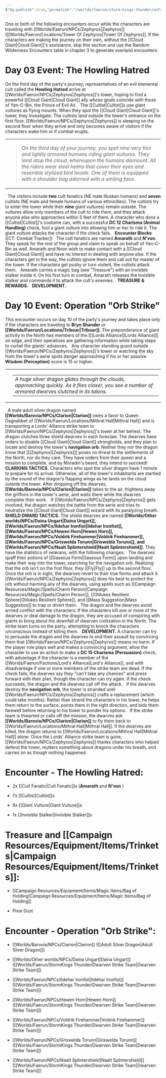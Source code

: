 ```yaml
---
{"dg-publish":true,"permalink":"/worlds/faerun/storm-kings-thunder/unfriendly-skies/"}
---
```



One or both of the following encounters occur while the characters are traveling with [[Worlds/Faerun/NPCs/Zephyros\|Zephyros]]([[Worlds/Faerun/Locations/Tower Of Zephyros\|Tower Of Zephyros]]. If the characters are making the journey on their own, without the [[Cloud Giant\|Cloud Giant]]'s assistance, skip this section and use the Random Wilderness Encounters table in chapter 3 to generate overland encounters.
 

# **Day 03 Event: The Howling Hatred**

On the third day of the party's journey, representatives of an evil elemental cult called the **Howling Hatred** arrive at [[Worlds/Faerun/NPCs/Zephyros\|Zephyros]]'s tower, hoping to find a powerful [[Cloud Giant\|Cloud Giant]] ally whose goals coincide with those of Yan-C-Bin, the Prince of Evil Air.
 
The [[Cultist\|Cultist]]s use giant vultures as flying mounts. When they spot the [[Cloud Giant\|Cloud Giant]]'s tower, they investigate. The cultists land outside the tower's entrance on the first floor. [[Worlds/Faerun/NPCs/Zephyros\|Zephyros]] is sleeping on the second floor when they arrive and only becomes aware of visitors if the characters wake him or if combat erupts.
 

<table><tbody><tr class="odd"><td><blockquote><p><em>On the third day of your journey, you spot nine very thin and lightly armored humans riding giant vultures. They land atop the cloud, whereupon the humans dismount. All the riders wear steel helms that cover their eyes and resemble stylized bird heads. One of them is equipped with a shoulder bag adorned with a smiling face.</em></p></blockquote></td></tr></tbody></table>

 
The visitors include **two** cult fanatics (NE male Illuskan humans) and **seven** cultists (NE male and female humans of various ethnicities). The cultists try to enter the tower while their **nine** giant vultures) remain outside. The vultures allow only members of the cult to ride them, and they attack anyone else who approaches within 5 feet of them. A character who dons a [[Cultist\|Cultist]]'s costume can, with a successful **DC 12 Charisma (Animal Handling)** check, fool a giant vulture into allowing him or her to ride it. The giant vulture attacks the character if the check fails.
 
**Encounter Blocks** ([CT: Combat Tracker])
 
The cult fanatics are named **Amarath** and **N'von**. They speak for the rest of the group and claim to speak on behalf of Yan-C-Bin as well. Amarath and Nvon wish to make contact with a [[Cloud Giant\|Cloud Giant]] and have no interest in dealing with anyone else. If the characters get in the way, the cultists ignore them and call out for master of the tower. If the characters get pushy or turn violent, the cultists attack them.
 
Amarath carries a magic bag (see "Treasure") with an invisible stalker inside it. On his first turn in combat, Amarath releases the invisible stalker and commands it to attack the cult's enemies.
 
**TREASURE & REWARDS.**
 
**DEVELOPMENT.**
 

# **Day 10 Event: Operation "Orb Strike"**

This encounter occurs on day 10 of the party's journey and takes place only if the characters are traveling to **Bryn Shander** or **[[Worlds/Faerun/Locations/Triboar\|Triboar]]**. The preponderance of giant activity in the North has members of the [[[Lords Alliance\|[Lords Alliance]]] on edge, and their operatives are gathering information while taking steps to curtail the giants' advances.
 
Any character standing guard outside [[Worlds/Faerun/NPCs/Zephyros\|Zephyros]]'s tower or watching the sky from the tower's aerie spots danger approaching if his or her passive **Wisdom (Perception)** score is 15 or higher.
 

<table><tbody><tr class="odd"><td></td><td><table><tbody><tr class="odd"><td><em>A huge silver dragon glides through the clouds, approaching quickly. As it flies closer, you see a number of armored dwarves clutched in its talons.</em></td></tr></tbody></table></td></tr></tbody></table>

 
A male adult silver dragon named **[[Worlds/Barovia/NPCs/Clarion\|Clarion]]** owes a favor to Queen Dagnabbet of [[Worlds/Faerun/Locations/Mithral Hall\|Mithral Hall]] and is transporting a Lords' Alliance strike team to [[Worlds/Faerun/NPCs/Zephyros\|Zephyros]]'s tower at her behest. The dragon clutches three shield dwarves in each foreclaw. The dwarves have orders to disable [[Cloud Giant\|Cloud Giant]] strongholds, and they plan to locate and destroy the tower's **navigation orb**. Neither they nor the dragon know that [[[Zephyros\|[Zephyros]]] poses no threat to the settlements of the North, nor do they care. They have orders from their queen and a mission to complete, and by Moradin's beard, they intend to succeed!
 
 
**CLARIONS TACTICS.**
Characters who spot the silver dragon have 1 minute to prepare for its arrival. Otherwise, all of the tower's inhabitants are startled by the sound of the dragon's flapping wings as he lands on the cloud outside the tower. After dropping off the dwarves, **[[Worlds/Barovia/NPCs/Clarion\|Clarion]]** takes to the air, frightens away the griffons in the tower's aerie, and waits there while the dwarves complete their work.
 
If [[Worlds/Faerun/NPCs/Zephyros\|Zephyros]] gets involved, the dragon watches the battle from the aerie and tries to neutralize the [[Cloud Giant\|Cloud Giant]] wizard with its paralyzing breath.
 
**SHIELD DWARD TACTICS.**
The shield dwarves are named **[[Worlds/Other worlds/NPCs/Daina Ungart\|Daina Ungart]], [[Worlds/Faerun/NPCs/Ildehar Ironfist\|Ildehar Ironfist]], [[Worlds/Faerun/NPCs/Hewen Horn\|Hewen Horn]], [[Worlds/Faerun/NPCs/Voldrik Firehammer\|Voldrik Firehammer]], [[Worlds/Faerun/NPCs/Griswelda Torunn\|Griswelda Torunn]], and [[Worlds/Faerun/NPCs/Naalt Splintershield\|Naalt Splintershield]]**. They have the statistics of veterans, with the following changes:
 
The dwarves quaff their potions of [[Gaseous Form\|Gaseous Form]] upon landing and make their way into the tower, searching for the navigation orb. Realizing that the orb isn't on the first floor, they [[Fly\|Fly]] up to the second floor. Once the orb is in sight, the dwarves revert to their true forms and attack it. [[Worlds/Faerun/NPCs/Zephyros\|Zephyros]] does his best to protect the orb without harming any of the dwarves, using spells such as [[Campaign Resources/Magic/Spells/Charm Person\|Campaign Resources/Magic/Spells/Charm Person]], [[Otilukes Resilient Sphere\|Otilukes Resilient Sphere]], and [[Mass Suggestion\|Mass Suggestion]] to trap or divert them.
 
The dragon and the dwarves avoid armed conflict with the characters. If the characters kill one or more of the dwarves or deal damage to the dragon, they are accused of conspiring with giants to bring about the downfall of dwarven civilization in the North. The strike team turns on the party, attempting to knock the characters unconscious instead of killing them.
 
**DEVELOPMENT.**
A character can try to persuade the dragon and the dwarves to end their assault by convincing them that [[Worlds/Faerun/NPCs/Zephyros\|Zephyros]] means no harm. If the player role plays well and makes a convincing argument, allow the character to use an action to make a **DC 15 Charisma (Persuasion)** check, with advantage if the character is a member of the [[Worlds/Faerun/Factions/Lord's Alliance\|Lord's Alliance]], and with disadvantage if one or more members of the strike team are dead. If the check fails, the dwarves say they "can't take any chances" and press forward with their plan, though the character can try again. If the check succeeds, the dragon and the dwarves call off the attack.
 
If the dwarves destroy the **navigation orb**, the tower is stranded until [[Worlds/Faerun/NPCs/Zephyros\|Zephyros]] crafts a replacement (which could take months). Rather than strand the characters in his tower, he helps them return to the surface, points them in the right direction, and bids them farewell before returning to his tower to ponder his options.
 
If the strike team is thwarted or calls off the mission, the dwarves ask **[[Worlds/Barovia/NPCs/Clarion\|Clarion]]** to fly them back to [[Worlds/Faerun/Locations/Mithral Hall\|Mithral Hall]]. If the dwarves are killed, the dragon returns to [[Worlds/Faerun/Locations/Mithral Hall\|Mithral Hall]] alone. Once the Lords' Alliance strike team is gone, [[Worlds/Faerun/NPCs/Zephyros\|Zephyros]] thanks characters who helped defend the tower, mutters something about dragons under his breath, and carries on as though nothing happened.
 
# **Encounter - The Howling Hatred:** 

-   2x [[Cult Fanatic\|Cult Fanatic]]s (**Amarath** and **N'von** )

-   7x [[Cultist\|Cultist]]s

-   9x [[Giant Vulture\|Giant Vulture]]s

-   1x [[Invisible Stalker\|Invisible Stalker]]s

# **Treasure and [[Campaign Resources/Equipment/Items/Trinkets\|Campaign Resources/Equipment/Items/Trinkets]]:**

-   [[Campaign Resources/Equipment/Items/Magic Items/Bag of Holding\|Campaign Resources/Equipment/Items/Magic Items/Bag of Holding]]

-   Pixie Dust


# **Encounter - Operation "Orb Strike":**

-   [[Worlds/Barovia/NPCs/Clarion\|Clarion]] ([[Adult Silver Dragon\|Adult Silver Dragon]])

-   [[Worlds/Other worlds/NPCs/Daina Ungart\|Daina Ungart]] ([[Worlds/Faerun/StormKings Thunder/Dwarven Strike Team\|Dwarven Strike Team]])

-   [[Worlds/Faerun/NPCs/Ildehar Ironfist\|Ildehar Ironfist]] ([[Worlds/Faerun/StormKings Thunder/Dwarven Strike Team\|Dwarven Strike Team]])

-   [[Worlds/Faerun/NPCs/Hewen Horn\|Hewen Horn]] ([[Worlds/Faerun/StormKings Thunder/Dwarven Strike Team\|Dwarven Strike Team]])

-   [[Worlds/Faerun/NPCs/Voldrik Firehammer\|Voldrik Firehammer]] ([[Worlds/Faerun/StormKings Thunder/Dwarven Strike Team\|Dwarven Strike Team]])

-   [[Worlds/Faerun/NPCs/Griswelda Torunn\|Griswelda Torunn]] ([[Worlds/Faerun/StormKings Thunder/Dwarven Strike Team\|Dwarven Strike Team]])

-   [[Worlds/Faerun/NPCs/Naalt Splintershield\|Naalt Splintershield]] ([[Worlds/Faerun/StormKings Thunder/Dwarven Strike Team\|Dwarven Strike Team]])
